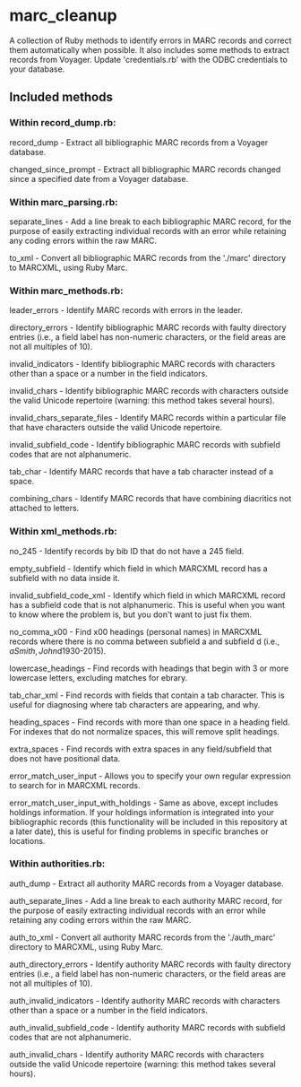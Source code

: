 # marc_cleanup
A collection of Ruby methods to identify errors in MARC records and correct them automatically when possible.
It also includes some methods to extract records from Voyager. Update 'credentials.rb' with the ODBC credentials to your database.

## Included methods
### Within record_dump.rb:
record_dump - Extract all bibliographic MARC records from a Voyager database.

changed_since_prompt - Extract all bibliographic MARC records changed since a specified date from a Voyager database.

### Within marc_parsing.rb:
separate_lines - Add a line break to each bibliographic MARC record, for the purpose of easily extracting individual records with an error while retaining any coding errors within the raw MARC.

to_xml - Convert all bibliographic MARC records from the './marc' directory to MARCXML, using Ruby Marc.

### Within marc_methods.rb:
leader_errors - Identify MARC records with errors in the leader.

directory_errors - Identify bibliographic MARC records with faulty directory entries (i.e., a field label has non-numeric characters, or the field areas are not all multiples of 10).

invalid_indicators - Identify bibliographic MARC records with characters other than a space or a number in the field indicators.

invalid_chars - Identify bibliographic MARC records with characters outside the valid Unicode repertoire (warning: this method takes several hours).

invalid_chars_separate_files - Identify MARC records within a particular file that have characters outside the valid Unicode repertoire.

invalid_subfield_code - Identify bibliographic MARC records with subfield codes that are not alphanumeric.

tab_char - Identify MARC records that have a tab character instead of a space.

combining_chars - Identify MARC records that have combining diacritics not attached to letters.

### Within xml_methods.rb:
no_245 - Identify records by bib ID that do not have a 245 field.

empty_subfield - Identify which field in which MARCXML record has a subfield with no data inside it.

invalid_subfield_code_xml - Identify which field in which MARCXML record has a subfield code that is not alphanumeric. This is useful when you want to know where the problem is, but you don't want to just fix them.

no_comma_x00 - Find x00 headings (personal names) in MARCXML records where there is no comma between subfield a and subfield d (i.e., $aSmith, John$d1930-2015).

lowercase_headings - Find records with headings that begin with 3 or more lowercase letters, excluding matches for ebrary.

tab_char_xml - Find records with fields that contain a tab character. This is useful for diagnosing where tab characters are appearing, and why.

heading_spaces - Find records with more than one space in a heading field. For indexes that do not normalize spaces, this will remove split headings.

extra_spaces - Find records with extra spaces in any field/subfield that does not have positional data.

error_match_user_input - Allows you to specify your own regular expression to search for in MARCXML records.

error_match_user_input_with_holdings - Same as above, except includes holdings information. If your holdings information is integrated into your bibliographic records (this functionality will be included in this repository at a later date), this is useful for finding problems in specific branches or locations.

### Within authorities.rb:
auth_dump - Extract all authority MARC records from a Voyager database.

auth_separate_lines - Add a line break to each authority MARC record, for the purpose of easily extracting individual records with an error while retaining any coding errors within the raw MARC.

auth_to_xml - Convert all authority MARC records from the './auth_marc' directory to MARCXML, using Ruby Marc.

auth_directory_errors - Identify authority MARC records with faulty directory entries (i.e., a field label has non-numeric characters, or the field areas are not all multiples of 10).

auth_invalid_indicators - Identify authority MARC records with characters other than a space or a number in the field indicators.

auth_invalid_subfield_code - Identify authority MARC records with subfield codes that are not alphanumeric.

auth_invalid_chars - Identify authority MARC records with characters outside the valid Unicode repertoire (warning: this method takes several hours).
